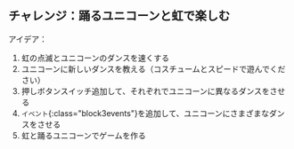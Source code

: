 ## チャレンジ：踊るユニコーンと虹で楽しむ

アイデア：

1. 虹の点滅とユニコーンのダンスを速くする
2. ユニコーンに新しいダンスを教える（コスチュームとスピードで遊んでください）
3. 押しボタンスイッチ追加して、それぞれでユニコーンに異なるダンスをさせる
4. `イベント`{:class="block3events"}を追加して、ユニコーンにさまざまなダンスをさせる
5. 虹と踊るユニコーンでゲームを作る